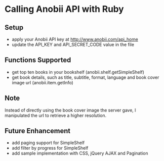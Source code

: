 Calling Anobii API with Ruby
============

Setup
------------
* apply your Anobii API key at http://www.anobii.com/api_home
* update the API_KEY and API_SECRET_CODE value in the file

Functions Supported
------------
* get top ten books in your bookshelf (anobii.shelf.getSimpleShelf)
* get book details, such as title, subtitle, format, language and book cover image url (anobii.item.getInfo)

Note
------------
Instead of directly using the book cover image the server gave, I manipulated the url to retrieve a higher resolution.

Future Enhancement
------------
* add paging support for SimpleShelf
* add filter by progress for SimpleShelf
* add sample implementation with CSS, jQuery AJAX and Pagination

